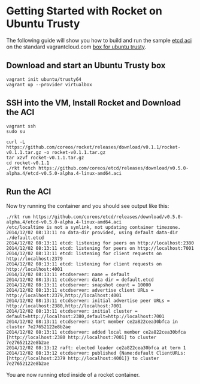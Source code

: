 # Getting Started with Rocket on Ubuntu Trusty

The following guide will show you how to build and run the sample [etcd aci](https://github.com/coreos/etcd/releases/download/v0.5.0-alpha.4/etcd-v0.5.0-alpha.4-linux-amd64.aci) on the standard vagrantcloud.com [box for ubuntu trusty](https://vagrantcloud.com/ubuntu/boxes/trusty64).


## Download and start an Ubuntu Trusty box

```
vagrant init ubuntu/trusty64
vagrant up --provider virtualbox
```

## SSH into the VM, Install Rocket and Download the ACI

```
vagrant ssh
sudo su

curl -L https://github.com/coreos/rocket/releases/download/v0.1.1/rocket-v0.1.1.tar.gz -o rocket-v0.1.1.tar.gz
tar xzvf rocket-v0.1.1.tar.gz
cd rocket-v0.1.1
./rkt fetch https://github.com/coreos/etcd/releases/download/v0.5.0-alpha.4/etcd-v0.5.0-alpha.4-linux-amd64.aci

```

## Run the ACI

Now try running the container and you should see output like this:

```
./rkt run https://github.com/coreos/etcd/releases/download/v0.5.0-alpha.4/etcd-v0.5.0-alpha.4-linux-amd64.aci
/etc/localtime is not a symlink, not updating container timezone.
2014/12/02 08:13:11 no data-dir provided, using default data-dir ./default.etcd
2014/12/02 08:13:11 etcd: listening for peers on http://localhost:2380
2014/12/02 08:13:11 etcd: listening for peers on http://localhost:7001
2014/12/02 08:13:11 etcd: listening for client requests on http://localhost:2379
2014/12/02 08:13:11 etcd: listening for client requests on http://localhost:4001
2014/12/02 08:13:11 etcdserver: name = default
2014/12/02 08:13:11 etcdserver: data dir = default.etcd
2014/12/02 08:13:11 etcdserver: snapshot count = 10000
2014/12/02 08:13:11 etcdserver: advertise client URLs = http://localhost:2379,http://localhost:4001
2014/12/02 08:13:11 etcdserver: initial advertise peer URLs = http://localhost:2380,http://localhost:7001
2014/12/02 08:13:11 etcdserver: initial cluster = default=http://localhost:2380,default=http://localhost:7001
2014/12/02 08:13:11 etcdserver: start member ce2a822cea30bfca in cluster 7e27652122e8b2ae
2014/12/02 08:13:11 etcdserver: added local member ce2a822cea30bfca [http://localhost:2380 http://localhost:7001] to cluster 7e27652122e8b2ae
2014/12/02 08:13:12 raft: elected leader ce2a822cea30bfca at term 1
2014/12/02 08:13:12 etcdserver: published {Name:default ClientURLs:[http://localhost:2379 http://localhost:4001]} to cluster 7e27652122e8b2ae
```

You are now running etcd inside of a rocket container.
